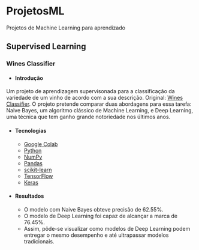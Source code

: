# ProjetosML

Projetos de Machine Learning para aprendizado

## Supervised Learning

### Wines Classifier

- #### Introdução
Um projeto de aprendizagem supervisonada para a classificação da variedade de um vinho de acordo com a sua descrição. Original: [Wines Classifier](https://www.toptal.com/machine-learning/nlp-tutorial-text-classification). O projeto pretende comparar duas abordagens para essa tarefa: Naive Bayes, um algoritmo clássico de Machine Learning, e Deep Learning, uma técnica que tem ganho grande notoriedade nos últimos anos.

- #### Tecnologias
  - [Google Colab](https://colab.research.google.com/)
  - [Python](https://www.python.org/)
  - [NumPy](https://numpy.org/)
  - [Pandas](https://pandas.pydata.org/)
  - [scikit-learn](https://scikit-learn.org/stable/)
  - [TensorFlow](https://www.tensorflow.org/?hl=pt-br)
  - [Keras](https://keras.io/)

- #### Resultados
  - O modelo com Naive Bayes obteve precisão de 62.55%.
  - O modelo de Deep Learning foi capaz de alcançar a marca de 76.45%.
  - Assim, pôde-se visualizar como modelos de Deep Learning podem entregar o mesmo desempenho e até ultrapassar modelos tradicionais.
